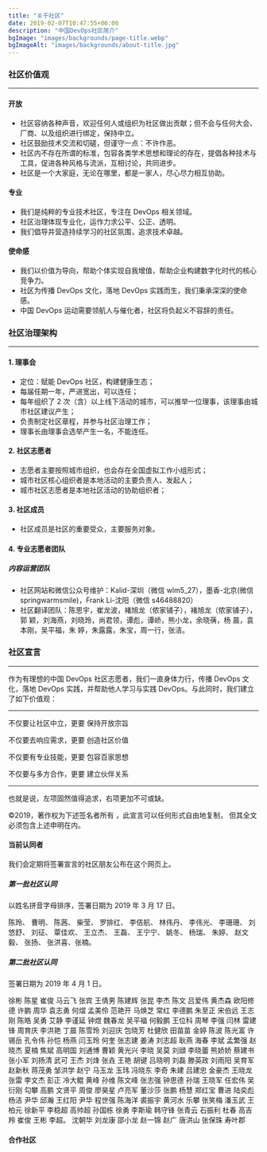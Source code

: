 ```yaml
---
title: "关于社区"
date: 2019-02-07T10:47:55+06:00
description: "中国DevOps社区简介"
bgImage: "images/backgrounds/page-title.webp"
bgImageAlt: "images/backgrounds/about-title.jpg"
---
```


### 社区价值观

---

#### 开放

- 社区容纳各种声音，欢迎任何人或组织为社区做出贡献；但不会与任何大会、厂商、以及组织进行绑定，保持中立。
- 社区鼓励技术交流和切磋，但谨守一点：不许作恶。
- 社区内不存在所谓的标准，包容各类学术思想和理论的存在，提倡各种技术与工具，促进各种风格与流派，互相讨论，共同进步。
- 社区是一个大家庭，无论在哪里，都是一家人，尽心尽力相互协助。

#### 专业

- 我们是纯粹的专业技术社区，专注在 DevOps 相关领域。
- 社区治理体现专业化，运作力求公平、公正、透明。
- 我们倡导并营造持续学习的社区氛围，追求技术卓越。

#### 使命感

- 我们以价值为导向，帮助个体实现自我增值，帮助企业构建数字化时代的核心竞争力。
- 社区为传播 DevOps 文化，落地 DevOps 实践而生，我们秉承深深的使命感。
- 中国 DevOps 运动需要领航人与催化者，社区将负起义不容辞的责任。

### 社区治理架构

---

#### 1. 理事会

- 定位：赋能 DevOps 社区，构建健康生态；
- 每届任期一年，严进宽出，可以连任；
- 每年组织了 2 次（含）以上线下活动的城市，可以推举一位理事，该理事由城市社区建议产生；
- 负责制定社区章程，并参与社区治理工作；
- 理事长由理事会选举产生一名，不能连任。

#### 2. 社区志愿者

- 志愿者主要按照城市组织，也会存在全国虚拟工作小组形式；
- 城市社区核心组织者是本地活动的主要负责人、发起人；
- 城市社区志愿者是本地社区活动的协助组织者；

#### 3. 社区成员

- 社区成员是社区的重要受众，主要服务对象。

#### 4. 专业志愿者团队

##### 内容运营团队

- 社区网站和微信公众号维护：Kalid-深圳（微信 wlm5_27），墨香-北京(微信 springwarmsmile)，Frank Li-沈阳（微信 s46488820）
- 社区翻译团队：陈思宇，崔龙波，褚旭龙（侬家铺子），褚旭龙（侬家铺子），郭 颖，刘海燕，刘晓玲，尚君领，谭彪，谭峤，熊小龙，余晓蒨，杨 晨，袁本刚，吴平福，朱 婷，朱露露，朱宝，周一行，张洁。

### 社区宣言

---

作为有理想的中国 DevOps 社区志愿者，我们一直身体力行，传播 DevOps 文化，落地 DevOps 实践，并帮助他人学习与实践 DevOps。与此同时，我们建立了如下价值观：

---

不仅要让社区中立，更要 保持开放宗旨

不仅要去响应需求，更要 创造社区价值

不仅要有专业技能，更要 包容百家思想

不仅要与多方合作，更要 建立伙伴关系

---

也就是说，左项固然值得追求，右项更加不可或缺。

©2019，著作权为下述签名者所有 ，此宣言可以任何形式自由地复制， 但其全文必须包含上述申明在内。

#### 当前认同者

我们会定期将签署宣言的社区朋友公布在这个网页上。

##### 第一批社区认同

以姓名拼音字母排序，签署日期为 2019 年 3 月 17 日。

陈玲、 曹明、 陈茜、 柴莹、 罗排红、 李佶航、 林伟丹、 李伟光、 李珊珊、 刘悠舒、 刘征、 覃佳欢、 王立杰、 王磊、 王宁宁、 姚冬、 杨瑞、 朱婷、 赵文毅、 张扬、 张洪喜、张楠。

##### 第二批社区认同

签署日期为 2019 年 4 月 1 日。

徐彬 陈星 崔俊 马云飞 张宾 王倩男 陈建辉 张昆 李杰 陈文 吕爱伟 黄杰森 欧阳修德 许鹏 周华 袁志勇 何熠 孟美伶 范艳开 马焕芝 常红 李德鹏 朱至正 宋伯远 王志刚 陈皓 吴勇 艾静 李谨延 钟煜 魏春龙 吴平福 何毅鹏 王位科 周琴 李强 闫林 雷建锋 周育庆 李洪艳 丁晨 陈雪玲 刘迎庆 包晓芳 杜健欣 田苗苗 金婷 陈波 陈光富 许锡岳 孔令伟 孙恺 杨燕 闫玉玲 何奎 张志建 姜涛 刘志超 耿燕 海春 李斌 孟繁强 赵晓杰 夏楠 焦斌 高明国 刘通博 曹颖 黄光兴 李晓 吴莫 刘頲 李晓蕾 熊娇娇 蔡建书 张小军 刘扬清 武可 王杰 刘烽 张垚 王艳 胡键 吕晓明 刘磊 滕英政 刘雨阳 吴育军 赵新秋 蒋茂勇 邹洪学 赵宁 马玉龙 玉玮 冯晓东 李奇 朱建 吕建忠 金豪杰 王晓龙 张雷 李文杰 彭正 冷大鲲 黄峰 孙维 陈文峰 张志强 钟思德 孙瑞 王晓军 任宏伟 吴衍刚 勾攀 高鹏 文贤平 周俊 廖昊星 卢亮军 董沙莎 张鹏 杨慧 郑红宝 曹进 陆奕彪 杨洁 尹华 邱瀚 王红阳 尹华 程世强 陈海洋 裘振宇 黄河水 乐攀 张笑梅 潘玉武 王柏元 徐新平 李稳超 高帅超 孙国栋 徐勇 李斯瑜 韩守锋 张青云 石振利 杜春 高吉羚 崔俊 王彬 李超。 沈朝华 刘龙康 邵小龙 赵一锦 赵广 唐洪山 张保珠 寿叶郡

#### 合作社区
